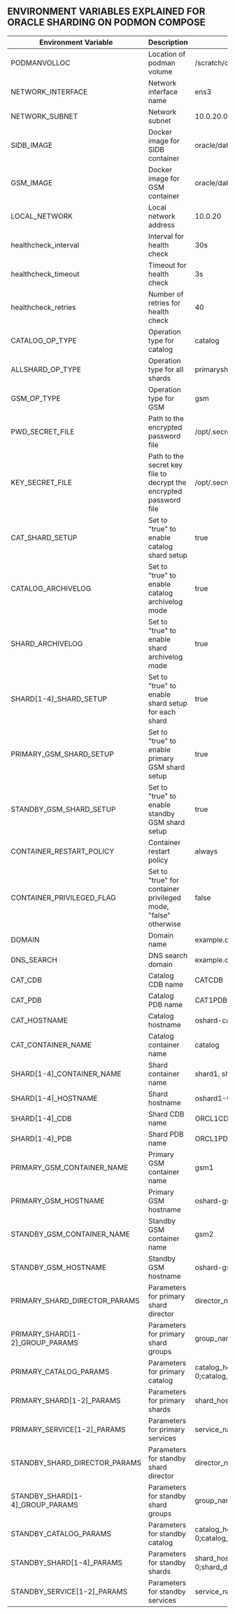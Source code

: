 ## ENVIRONMENT VARIABLES EXPLAINED FOR ORACLE SHARDING ON PODMON COMPOSE

| Environment Variable            | Description                                                                                          | Default Value      |
|--------------------------------|------------------------------------------------------------------------------------------------------|--------------------|
| PODMANVOLLOC                   | Location of podman volume                                                                            | /scratch/oradata   |
| NETWORK_INTERFACE              | Network interface name                                                                               | ens3               |
| NETWORK_SUBNET                 | Network subnet                                                                                       | 10.0.20.0/20       |
| SIDB_IMAGE                     | Docker image for SIDB container                                                                      | oracle/database-ext-sharding:23.4.0-ee |
| GSM_IMAGE                      | Docker image for GSM container                                                                        | oracle/database-gsm:23.4.0 |
| LOCAL_NETWORK                  | Local network address                                                                                | 10.0.20            |
| healthcheck_interval           | Interval for health check                                                                            | 30s                |
| healthcheck_timeout            | Timeout for health check                                                                             | 3s                 |
| healthcheck_retries            | Number of retries for health check                                                                   | 40                 |
| CATALOG_OP_TYPE                | Operation type for catalog                                                                           | catalog            |
| ALLSHARD_OP_TYPE               | Operation type for all shards                                                                        | primaryshard       |
| GSM_OP_TYPE                    | Operation type for GSM                                                                               | gsm                |
| PWD_SECRET_FILE                | Path to the encrypted password file                                                                  | /opt/.secrets/pwdfile.enc |
| KEY_SECRET_FILE                | Path to the secret key file to decrypt the encrypted password file                                  | /opt/.secrets/key.pem |
| CAT_SHARD_SETUP                | Set to "true" to enable catalog shard setup                                                          | true               |
| CATALOG_ARCHIVELOG             | Set to "true" to enable catalog archivelog mode                                                      | true               |
| SHARD_ARCHIVELOG               | Set to "true" to enable shard archivelog mode                                                        | true               |
| SHARD[1-4]_SHARD_SETUP        | Set to "true" to enable shard setup for each shard                                                   | true               |
| PRIMARY_GSM_SHARD_SETUP       | Set to "true" to enable primary GSM shard setup                                                      | true               |
| STANDBY_GSM_SHARD_SETUP       | Set to "true" to enable standby GSM shard setup                                                      | true               |
| CONTAINER_RESTART_POLICY      | Container restart policy                                                                             | always             |
| CONTAINER_PRIVILEGED_FLAG     | Set to "true" for container privileged mode, "false" otherwise                                       | false              |
| DOMAIN                         | Domain name                                                                                          | example.com        |
| DNS_SEARCH                     | DNS search domain                                                                                    | example.com        |
| CAT_CDB                        | Catalog CDB name                                                                                     | CATCDB             |
| CAT_PDB                        | Catalog PDB name                                                                                     | CAT1PDB            |
| CAT_HOSTNAME                   | Catalog hostname                                                                                     | oshard-catalog-0   |
| CAT_CONTAINER_NAME             | Catalog container name                                                                               | catalog            |
| SHARD[1-4]_CONTAINER_NAME      | Shard container name                                                                                 | shard1, shard2, shard3, shard4 |
| SHARD[1-4]_HOSTNAME           | Shard hostname                                                                                       | oshard1-0, oshard2-0, oshard3-0, oshard4-0 |
| SHARD[1-4]_CDB                 | Shard CDB name                                                                                       | ORCL1CDB, ORCL2CDB, ORCL3CDB, ORCL4CDB |
| SHARD[1-4]_PDB                 | Shard PDB name                                                                                       | ORCL1PDB, ORCL2PDB, ORCL3PDB, ORCL4PDB |
| PRIMARY_GSM_CONTAINER_NAME     | Primary GSM container name                                                                           | gsm1               |
| PRIMARY_GSM_HOSTNAME           | Primary GSM hostname                                                                                 | oshard-gsm1        |
| STANDBY_GSM_CONTAINER_NAME     | Standby GSM container name                                                                           | gsm2               |
| STANDBY_GSM_HOSTNAME           | Standby GSM hostname                                                                                 | oshard-gsm2        |
| PRIMARY_SHARD_DIRECTOR_PARAMS  | Parameters for primary shard director                                                                | director_name=sharddirector1;director_region=region1;director_port=1522 |
| PRIMARY_SHARD[1-2]_GROUP_PARAMS| Parameters for primary shard groups                                                                  | group_name=shardgroup1;deploy_as=primary/active_standby;group_region=region1 |
| PRIMARY_CATALOG_PARAMS         | Parameters for primary catalog                                                                       | catalog_host=oshard-catalog-0;catalog_db=CATCDB;catalog_pdb=CAT1PDB;catalog_port=1521;catalog_name=shardcatalog1;catalog_region=region1,region2;catalog_chunks=30;repl_type=Native |
| PRIMARY_SHARD[1-2]_PARAMS      | Parameters for primary shards                                                                         | shard_host=oshard1-0/oshard2-0;shard_db=ORCL1CDB/ORCL2CDB;shard_pdb=ORCL1PDB/ORCL2PDB;shard_port=1521;shard_group=shardgroup1 |
| PRIMARY_SERVICE[1-2]_PARAMS    | Parameters for primary services                                                                       | service_name=oltp_rw_svc;service_role=primary |
| STANDBY_SHARD_DIRECTOR_PARAMS  | Parameters for standby shard director                                                                | director_name=sharddirector2;director_region=region1;director_port=1522 |
| STANDBY_SHARD[1-4]_GROUP_PARAMS| Parameters for standby shard groups                                                                  | group_name=shardgroup1;deploy_as=active_standby;group_region=region1 |
| STANDBY_CATALOG_PARAMS         | Parameters for standby catalog                                                                       | catalog_host=oshard-catalog-0;catalog_db=CATCDB;catalog_pdb=CAT1PDB;catalog_port=1521;catalog_name=shardcatalog1;catalog_region=region1,region2;catalog_chunks=30;repl_type=Native |
| STANDBY_SHARD[1-4]_PARAMS      | Parameters for standby shards                                                                         | shard_host=oshard1-0/oshard2-0/oshard3-0/oshard4-0;shard_db=ORCL1CDB/ORCL2CDB/ORCL3CDB/ORCL4CDB;shard_pdb=ORCL1PDB/ORCL2PDB/ORCL3PDB/ORCL4PDB;shard_port=1521;shard_group=shardgroup1 |
| STANDBY_SERVICE[1-2]_PARAMS    | Parameters for standby services                                                                       | service_name=oltp_rw_svc/oltp_ro_svc;service_role=standby |